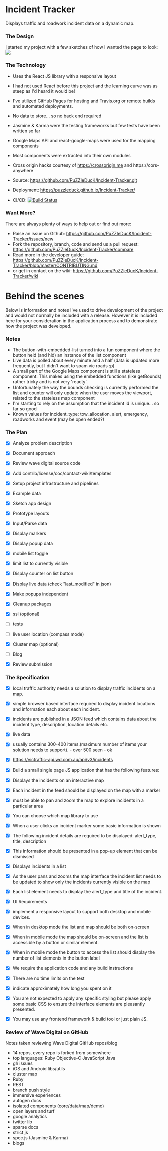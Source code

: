
# Incident Tracker

Displays traffic and roadwork incident data on a dynamic map.

### The Design

I started my project with a few sketches of how I wanted the page to look:
![](https://github.com/PuZZleDucK/Incident-Tracker/blob/master/design/02-paper-prototype.jpg?raw=true)

### The Technology

- Uses the React JS library with a responsive layout
- I had not used React before this project and the learning curve was as steep as I'd heard it would be!
- I've utilized GitHub Pages for hosting and Travis.org or remote builds and automated deployments.
- No data to store... so no back end required
- Jasmine & Karma were the testing frameworks but few tests have been written so far
- Google Maps API and react-google-maps were used for the mapping components
- Most components were extracted into their own modules
- Cross origin hacks courtesy of https://crossorigin.me and https://cors-anywhere

- Source: https://github.com/PuZZleDucK/Incident-Tracker.git
- Deployment: https://puzzleduck.github.io/Incident-Tracker/
- CI/CD: [![Build Status](https://travis-ci.org/PuZZleDucK/Incident-Tracker.svg?branch=master)](https://travis-ci.org/PuZZleDucK/Incident-Tracker)


### Want More?

There are always plenty of ways to help out or find out more:

- Raise an issue on Github: https://github.com/PuZZleDucK/Incident-Tracker/issues/new
- Fork the repository, branch, code and send us a pull request: https://github.com/PuZZleDucK/Incident-Tracker/compare
- Read more in the developer guide: https://github.com/PuZZleDucK/Incident-Tracker/blob/master/CONTRIBUTING.md
- or get in contact on the wiki: https://github.com/PuZZleDucK/Incident-Tracker/wiki


# Behind the scenes

Below is information and notes I've used to drive development of the project and would not normally be included with a release. However it is included here for your consideration in the application process and to demonstrate how the project was developed.

### Notes

- The button-with-embedded-list turned into a fun component where the button held (and hid) an instance of the list component
- Live data is polled about every minute and a half (data is updated more frequently, but I didn't want to spam vic roads :p)
- A small part of the Google Maps component is still a stateless component. This makes using the embedded functions (like getBounds) rather tricky and is not very 'reacty'.
- Unfortunately the way the bounds checking is currently performed the list and counter will only update when the user moves the viewport, related to the stateless map component
- I'm starting to rely on the assumption that the incident id is unique... so far so good
- Known values for incident_type: tow_allocation, alert, emergency, roadworks and event (may be open ended?)

### The Plan

- [x] Analyze problem description
- [x] Document approach
- [x] Review wave digital source code
- [x] Add contrib/license/coc/contact-wiki/templates
- [x] Setup project infrastructure and pipelines
- [x] Example data
- [x] Sketch app design
- [x] Prototype layouts
- [x] Input/Parse data
- [x] Display markers
- [x] Display popup data
- [x] mobile list toggle
- [x] limit list to currently visible
- [x] Display counter on list button
- [x] Display live data (check "last_modified" in json)
- [x] Make popups independent
- [x] Cleanup packages
- [x] ssl (optional)
- [ ] tests
- [ ] live user location (compass mode)
- [x] Cluster map (optional)
- [ ] Blog
- [x] Review submission


### The Specification

- [x] local traffic authority needs a solution to display traffic incidents on a map.
- [x] simple browser based interface required to display incident locations and information each about each incident.
- [x] incidents are published in a JSON feed which contains data about the incident type, description, location details etc.
- [x] live data
- [x] usually contains 300-400 items.(maximum number of items your solution needs to support). - over 500 seen - ok

- [x] https://victraffic-api.wd.com.au/api/v3/incidents
- [x] Build a small single page JS application that has the following features:

- [x] Displays the incidents on an interactive map
- [x] Each incident in the feed should be displayed on the map with a marker
- [x] must be able to pan and zoom the map to explore incidents in a particular area
- [x] You can choose which map library to use
- [x] When a user clicks an incident marker some basic information is shown
- [x] The following incident details are required to be displayed: alert_type, title, description
- [x] This information should be presented in a pop-up element that can be dismissed

- [x] Displays incidents in a list
- [x] As the user pans and zooms the map interface the incident list needs to be updated to show only the incidents currently visible on the map
- [x] Each list element needs to display the alert_type and title of the incident.

- [x] UI Requirements
- [x] implement a responsive layout to support both desktop and mobile devices.
- [x] When in desktop mode the list and map should be both on-screen
- [x] When in mobile mode the map should be on-screen and the list is accessible by a button or similar element.
- [x] When in mobile mode the button to access the list should display the number of list elements in the button label

- [x] We require the application code and any build instructions
- [x] There are no time limits on the test
- [x] indicate approximately how long you spent on it
- [x] You are not expected to apply any specific styling but please apply some basic CSS to ensure the interface elements are pleasantly presented.
- [x] You may use any frontend framework & build tool or just plain JS.


### Review of Wave Digital on GitHub

Notes taken reviewing Wave Digital GitHub repos/blog

- 14 repos, every repo is forked from somewhere
- top languages: Ruby Objective-C JavaScript Java
- gh issues
- iOS and Android libs/utils
- cluster map
- Ruby
- REST
- branch push style
- immersive experiences
- autogen docs
- isolated components (core/data/map/demo)
- open layers and turf
- google analytics
- twitter lib
- sparse docs
- strict js
- spec.js (Jasmine & Karma)
- blogs

